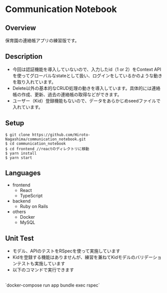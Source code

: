 # Communication Notebook
## Overview

保育園の連絡帳アプリの練習版です。

## Description

- 今回は認証機能を導入していないので、入力したid（1 or 2）をContext APIを使ってグローバルなstateとして扱い、ログインをしているかのような動きを取り入れています。
- Delete以外の基本的なCRUD処理の動きを導入しています。具体的には連絡帳の作成、更新、過去の連絡帳の取得などができます。
- ユーザー（Kid）登録機能もないので、データをあらかじめseedファイルで入れています。

## Setup
`$ git clone https://github.com/Hiroto-Nagashima/communication_notebook.git`
<br>
 `$ cd communication_notebook`
 <br>
 `$ cd frontend //reactのディレクトリに移動`
 <br>
 `$ yarn install`
 <br>
 `$ yarn start`

## Languages
- frontend
  - React
  - TypeScript
- backend
  - Ruby on Rails
- others
  - Docker
  - MySQL


## Unit Test
- モデル、APIのテストをRSpecを使って実施しています
- Kidを登録する機能はありませんが、練習を兼ねてKidモデルのバリデーションテストも実施しています
- 以下のコマンドで実行できます
<br>
`docker-compose run app bundle exec rspec`